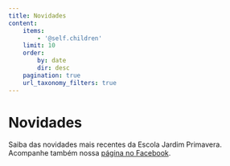 ```yaml
---
title: Novidades
content:
    items:
        - '@self.children'
    limit: 10
    order:
        by: date
        dir: desc
    pagination: true
    url_taxonomy_filters: true
---
```


# Novidades

Saiba das novidades mais recentes da Escola Jardim Primavera. Acompanhe também nossa [página no Facebook](https://www.facebook.com/EscolaWaldorfJardimPrimavera/).